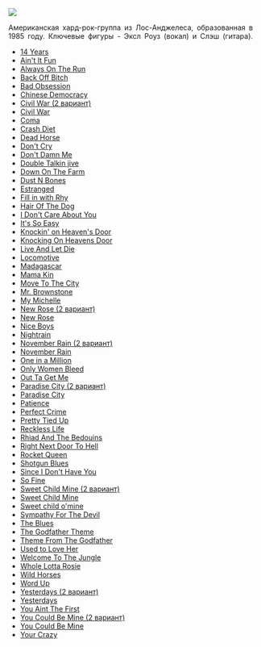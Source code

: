 ![](/songs/ghi/Guns%20N%20Roses/guns_n_roses.jpg)  

Американская хард-рок-группа из Лос-Анджелеса, образованная в 1985 году. Ключевые фигуры - Эксл Роуз (вокал) и Слэш (гитара).

* [14 Years](/songs/ghi/Guns%20N%20Roses/14%20Years)
* [Ain't It Fun](/songs/ghi/Guns%20N%20Roses/Ain't%20It%20Fun)
* [Always On The Run](/songs/ghi/Guns%20N%20Roses/Always%20On%20The%20Run)
* [Back Off Bitch](/songs/ghi/Guns%20N%20Roses/Back%20Off%20Bitch)
* [Bad Obsession](/songs/ghi/Guns%20N%20Roses/Bad%20Obsession)
* [Chinese Democracy](/songs/ghi/Guns%20N%20Roses/Chinese%20Democracy)
* [Civil War (2 вариант)](/songs/ghi/Guns%20N%20Roses/Civil%20War%20(2%20вариант))
* [Civil War](/songs/ghi/Guns%20N%20Roses/Civil%20War)
* [Coma](/songs/ghi/Guns%20N%20Roses/Coma)
* [Crash Diet](/songs/ghi/Guns%20N%20Roses/Crash%20Diet)
* [Dead Horse](/songs/ghi/Guns%20N%20Roses/Dead%20Horse)
* [Don't Cry](/songs/ghi/Guns%20N%20Roses/Don't%20Cry)
* [Don't Damn Me](/songs/ghi/Guns%20N%20Roses/Don't%20Damn%20Me)
* [Double Talkin jive](/songs/ghi/Guns%20N%20Roses/Double%20Talkin%20jive)
* [Down On The Farm](/songs/ghi/Guns%20N%20Roses/Down%20On%20The%20Farm)
* [Dust N Bones](/songs/ghi/Guns%20N%20Roses/Dust%20N%20Bones)
* [Estranged](/songs/ghi/Guns%20N%20Roses/Estranged)
* [Fill in with Rhy](/songs/ghi/Guns%20N%20Roses/Fill%20in%20with%20Rhy)
* [Hair Of The Dog](/songs/ghi/Guns%20N%20Roses/Hair%20Of%20The%20Dog)
* [I Don't Care About You](/songs/ghi/Guns%20N%20Roses/I%20Don't%20Care%20About%20You)
* [It's So Easy](/songs/ghi/Guns%20N%20Roses/It's%20So%20Easy)
* [Knockin' on Heaven's Door](/songs/ghi/Guns%20N%20Roses/Knockin'%20on%20Heaven's%20Door)
* [Knocking On Heavens Door](/songs/ghi/Guns%20N%20Roses/Knocking%20On%20Heavens%20Door)
* [Live And Let Die](/songs/ghi/Guns%20N%20Roses/Live%20And%20Let%20Die)
* [Locomotive](/songs/ghi/Guns%20N%20Roses/Locomotive)
* [Madagascar](/songs/ghi/Guns%20N%20Roses/Madagascar)
* [Mama Kin](/songs/ghi/Guns%20N%20Roses/Mama%20Kin)
* [Move To The City](/songs/ghi/Guns%20N%20Roses/Move%20To%20The%20City)
* [Mr. Brownstone](/songs/ghi/Guns%20N%20Roses/Mr.%20Brownstone)
* [My Michelle](/songs/ghi/Guns%20N%20Roses/My%20Michelle)
* [New Rose (2 вариант)](/songs/ghi/Guns%20N%20Roses/New%20Rose%20(2%20вариант))
* [New Rose](/songs/ghi/Guns%20N%20Roses/New%20Rose)
* [Nice Boys](/songs/ghi/Guns%20N%20Roses/Nice%20Boys)
* [Nightrain](/songs/ghi/Guns%20N%20Roses/Nightrain)
* [November Rain (2 вариант)](/songs/ghi/Guns%20N%20Roses/November%20Rain%20(2%20вариант))
* [November Rain](/songs/ghi/Guns%20N%20Roses/November%20Rain)
* [One in a Million](/songs/ghi/Guns%20N%20Roses/One%20in%20a%20Million)
* [Only Women Bleed](/songs/ghi/Guns%20N%20Roses/Only%20Women%20Bleed)
* [Out Ta Get Me](/songs/ghi/Guns%20N%20Roses/Out%20Ta%20Get%20Me)
* [Paradise City (2 вариант)](/songs/ghi/Guns%20N%20Roses/Paradise%20City%20(2%20вариант))
* [Paradise City](/songs/ghi/Guns%20N%20Roses/Paradise%20City)
* [Patience](/songs/ghi/Guns%20N%20Roses/Patience)
* [Perfect Crime](/songs/ghi/Guns%20N%20Roses/Perfect%20Crime)
* [Pretty Tied Up](/songs/ghi/Guns%20N%20Roses/Pretty%20Tied%20Up)
* [Reckless Life](/songs/ghi/Guns%20N%20Roses/Reckless%20Life)
* [Rhiad And The Bedouins](/songs/ghi/Guns%20N%20Roses/Rhiad%20And%20The%20Bedouins)
* [Right Next Door To Hell](/songs/ghi/Guns%20N%20Roses/Right%20Next%20Door%20To%20Hell)
* [Rocket Queen](/songs/ghi/Guns%20N%20Roses/Rocket%20Queen)
* [Shotgun Blues](/songs/ghi/Guns%20N%20Roses/Shotgun%20Blues)
* [Since I Don't Have You](/songs/ghi/Guns%20N%20Roses/Since%20I%20Don't%20Have%20You)
* [So Fine](/songs/ghi/Guns%20N%20Roses/So%20Fine)
* [Sweet Child Mine (2 вариант)](/songs/ghi/Guns%20N%20Roses/Sweet%20Child%20Mine%20(2%20вариант))
* [Sweet Child Mine](/songs/ghi/Guns%20N%20Roses/Sweet%20Child%20Mine)
* [Sweet child o'mine](/songs/ghi/Guns%20N%20Roses/Sweet%20child%20o'mine)
* [Sympathy For The Devil](/songs/ghi/Guns%20N%20Roses/Sympathy%20For%20The%20Devil)
* [The Blues](/songs/ghi/Guns%20N%20Roses/The%20Blues)
* [The Godfather Theme](/songs/ghi/Guns%20N%20Roses/The%20Godfather%20Theme)
* [Theme From The Godfather](/songs/ghi/Guns%20N%20Roses/Theme%20From%20The%20Godfather)
* [Used to Love Her](/songs/ghi/Guns%20N%20Roses/Used%20to%20Love%20Her)
* [Welcome To The Jungle](/songs/ghi/Guns%20N%20Roses/Welcome%20To%20The%20Jungle)
* [Whole Lotta Rosie](/songs/ghi/Guns%20N%20Roses/Whole%20Lotta%20Rosie)
* [Wild Horses](/songs/ghi/Guns%20N%20Roses/Wild%20Horses)
* [Word Up](/songs/ghi/Guns%20N%20Roses/Word%20Up)
* [Yesterdays (2 вариант)](/songs/ghi/Guns%20N%20Roses/Yesterdays%20(2%20вариант))
* [Yesterdays](/songs/ghi/Guns%20N%20Roses/Yesterdays)
* [You Aint The First](/songs/ghi/Guns%20N%20Roses/You%20Aint%20The%20First)
* [You Could Be Mine (2 вариант)](/songs/ghi/Guns%20N%20Roses/You%20Could%20Be%20Mine%20(2%20вариант))
* [You Could Be Mine](/songs/ghi/Guns%20N%20Roses/You%20Could%20Be%20Mine)
* [Your Crazy](/songs/ghi/Guns%20N%20Roses/Your%20Crazy)